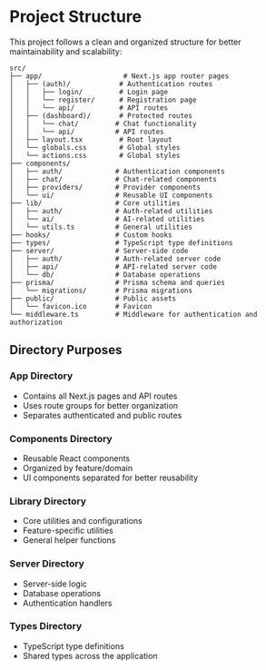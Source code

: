 # Project Structure

This project follows a clean and organized structure for better maintainability and scalability:

```
src/
├── app/                    # Next.js app router pages
│   ├── (auth)/            # Authentication routes
│   │   ├── login/         # Login page
│   │   └── register/      # Registration page
│   │   └── api/           # API routes
│   ├── (dashboard)/       # Protected routes
│   │   └── chat/         # Chat functionality
│   │   └── api/          # API routes
│   ├── layout.tsx         # Root layout
│   └── globals.css        # Global styles
│   └── actions.css        # Global styles
├── components/
│   ├── auth/             # Authentication components
│   ├── chat/             # Chat-related components
│   ├── providers/        # Provider components
│   └── ui/               # Reusable UI components
├── lib/                  # Core utilities
│   ├── auth/             # Auth-related utilities
│   └── ai/               # AI-related utilities
│   └── utils.ts          # General utilities
├── hooks/                # Custom hooks
├── types/                # TypeScript type definitions
├── server/               # Server-side code
│   ├── auth/             # Auth-related server code
│   ├── api/              # API-related server code
│   └── db/               # Database operations
├── prisma/               # Prisma schema and queries
│   └── migrations/       # Prisma migrations
├── public/               # Public assets
│   └── favicon.ico       # Favicon
└── middleware.ts         # Middleware for authentication and authorization

```

## Directory Purposes

### App Directory
- Contains all Next.js pages and API routes
- Uses route groups for better organization
- Separates authenticated and public routes

### Components Directory
- Reusable React components
- Organized by feature/domain
- UI components separated for better reusability

### Library Directory
- Core utilities and configurations
- Feature-specific utilities
- General helper functions

### Server Directory
- Server-side logic
- Database operations
- Authentication handlers

### Types Directory
- TypeScript type definitions
- Shared types across the application 